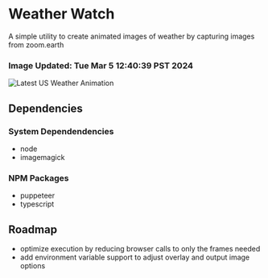 # Weather Watch

A simple utility to create animated images of weather by capturing images from zoom.earth

### Image Updated: Tue Mar  5 12:40:39 PST 2024

![Latest US Weather Animation](animations/2024-03-05.webp)

## Dependencies
### System Dependendencies
* node
* imagemagick
### NPM Packages
* puppeteer
* typescript

## Roadmap
* optimize execution by reducing browser calls to only the frames needed
* add environment variable support to adjust overlay and output image options
